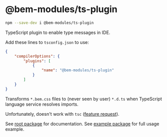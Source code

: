 # @bem-modules/ts-plugin

```sh
npm --save-dev i @bem-modules/ts-plugin
```

TypeScript plugin to enable type messages in IDE.

Add these lines to `tsconfig.json` to use:
```json
{
    "compilerOptions": {
        "plugins": [
            {
                "name": "@bem-modules/ts-plugin"
            }
        ]
    }
}
```

Transforms `*.bem.css` files to (never seen by user) `*.d.ts` when TypeScript language service resolves imports.

Unfortunately, doesn't work with `tsc` ([feature request](https://github.com/microsoft/TypeScript/issues/16607)).

See [root package](https://github.com/bem-modules/bem-modules) for documentation.
See [example package](https://github.com/bem-modules/bem-modules/tree/master/packages/example) for full usage example.